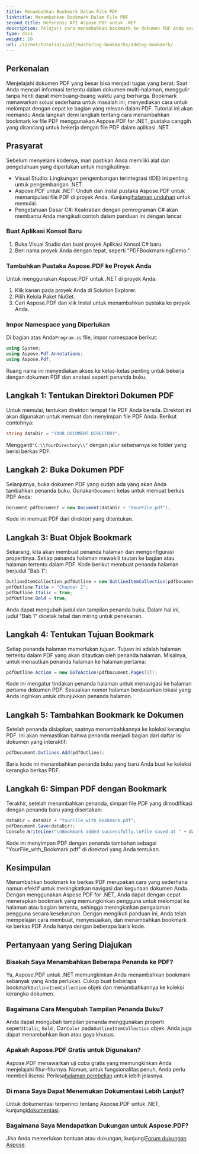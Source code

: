 ```yaml
---
title: Menambahkan Bookmark Dalam File PDF
linktitle: Menambahkan Bookmark Dalam File PDF
second_title: Referensi API Aspose.PDF untuk .NET
description: Pelajari cara menambahkan bookmark ke dokumen PDF Anda secara terprogram dengan Aspose.PDF untuk .NET. Panduan langkah demi langkah ini mencakup semuanya mulai dari mengimpor paket yang diperlukan hingga menyimpan dokumen yang dimodifikasi.
type: docs
weight: 10
url: /id/net/tutorials/pdf/mastering-bookmarks/adding-bookmark/
---
```

## Perkenalan

Menjelajahi dokumen PDF yang besar bisa menjadi tugas yang berat. Saat Anda mencari informasi tertentu dalam dokumen multi-halaman, menggulir tanpa henti dapat membuang-buang waktu yang berharga. Bookmark menawarkan solusi sederhana untuk masalah ini, menyediakan cara untuk melompat dengan cepat ke bagian yang relevan dalam PDF. Tutorial ini akan memandu Anda langkah demi langkah tentang cara menambahkan bookmark ke file PDF menggunakan Aspose.PDF for .NET, pustaka canggih yang dirancang untuk bekerja dengan file PDF dalam aplikasi .NET.

## Prasyarat

Sebelum menyelami kodenya, mari pastikan Anda memiliki alat dan pengetahuan yang diperlukan untuk mengikutinya:

- Visual Studio: Lingkungan pengembangan terintegrasi (IDE) ini penting untuk pengembangan .NET.
-  Aspose.PDF untuk .NET: Unduh dan instal pustaka Aspose.PDF untuk memanipulasi file PDF di proyek Anda. Kunjungi[halaman unduhan](https://releases.aspose.com/pdf/net/) untuk memulai.
- Pengetahuan Dasar C#: Keakraban dengan pemrograman C# akan membantu Anda mengikuti contoh dalam panduan ini dengan lancar.

### Buat Aplikasi Konsol Baru

1. Buka Visual Studio dan buat proyek Aplikasi Konsol C# baru.
2. Beri nama proyek Anda dengan tepat, seperti "PDFBookmarkingDemo."

### Tambahkan Pustaka Aspose.PDF ke Proyek Anda

Untuk menggunakan Aspose.PDF untuk .NET di proyek Anda:

1. Klik kanan pada proyek Anda di Solution Explorer.
2. Pilih Kelola Paket NuGet.
3. Cari Aspose.PDF dan klik Instal untuk menambahkan pustaka ke proyek Anda.

### Impor Namespace yang Diperlukan

 Di bagian atas Anda`Program.cs` file, impor namespace berikut:

```csharp
using System;
using Aspose.Pdf.Annotations;
using Aspose.Pdf;
```

Ruang nama ini menyediakan akses ke kelas-kelas penting untuk bekerja dengan dokumen PDF dan anotasi seperti penanda buku.

## Langkah 1: Tentukan Direktori Dokumen PDF

Untuk memulai, tentukan direktori tempat file PDF Anda berada. Direktori ini akan digunakan untuk memuat dan menyimpan file PDF Anda. Berikut contohnya:

```csharp
string dataDir = "YOUR DOCUMENT DIRECTORY";
```

 Mengganti`"C:\\YourDirectory\\"` dengan jalur sebenarnya ke folder yang berisi berkas PDF.

## Langkah 2: Buka Dokumen PDF

 Selanjutnya, buka dokumen PDF yang sudah ada yang akan Anda tambahkan penanda buku. Gunakan`Document` kelas untuk memuat berkas PDF Anda:

```csharp
Document pdfDocument = new Document(dataDir + "YourFile.pdf");
```

Kode ini memuat PDF dari direktori yang ditentukan.

## Langkah 3: Buat Objek Bookmark

Sekarang, kita akan membuat penanda halaman dan mengonfigurasi propertinya. Setiap penanda halaman mewakili tautan ke bagian atau halaman tertentu dalam PDF. Kode berikut membuat penanda halaman berjudul "Bab 1":

```csharp
OutlineItemCollection pdfOutline = new OutlineItemCollection(pdfDocument.Outlines);
pdfOutline.Title = "Chapter 1";
pdfOutline.Italic = true;
pdfOutline.Bold = true;
```

Anda dapat mengubah judul dan tampilan penanda buku. Dalam hal ini, judul "Bab 1" dicetak tebal dan miring untuk penekanan.

## Langkah 4: Tentukan Tujuan Bookmark

Setiap penanda halaman memerlukan tujuan. Tujuan ini adalah halaman tertentu dalam PDF yang akan ditautkan oleh penanda halaman. Misalnya, untuk menautkan penanda halaman ke halaman pertama:

```csharp
pdfOutline.Action = new GoToAction(pdfDocument.Pages[1]);
```

Kode ini mengatur tindakan penanda halaman untuk menavigasi ke halaman pertama dokumen PDF. Sesuaikan nomor halaman berdasarkan lokasi yang Anda inginkan untuk ditunjukkan penanda halaman.

## Langkah 5: Tambahkan Bookmark ke Dokumen

Setelah penanda disiapkan, saatnya menambahkannya ke koleksi kerangka PDF. Ini akan memastikan bahwa penanda menjadi bagian dari daftar isi dokumen yang interaktif:

```csharp
pdfDocument.Outlines.Add(pdfOutline);
```

Baris kode ini menambahkan penanda buku yang baru Anda buat ke koleksi kerangka berkas PDF.

## Langkah 6: Simpan PDF dengan Bookmark

Terakhir, setelah menambahkan penanda, simpan file PDF yang dimodifikasi dengan penanda baru yang disertakan:

```csharp
dataDir = dataDir + "YourFile_with_Bookmark.pdf";
pdfDocument.Save(dataDir);
Console.WriteLine("\nBookmark added successfully.\nFile saved at " + dataDir);
```

Kode ini menyimpan PDF dengan penanda tambahan sebagai "YourFile_with_Bookmark.pdf" di direktori yang Anda tentukan.

## Kesimpulan

Menambahkan bookmark ke berkas PDF merupakan cara yang sederhana namun efektif untuk meningkatkan navigasi dan kegunaan dokumen Anda. Dengan menggunakan Aspose.PDF for .NET, Anda dapat dengan cepat menerapkan bookmark yang memungkinkan pengguna untuk melompat ke halaman atau bagian tertentu, sehingga meningkatkan pengalaman pengguna secara keseluruhan. Dengan mengikuti panduan ini, Anda telah mempelajari cara membuat, menyesuaikan, dan menambahkan bookmark ke berkas PDF Anda hanya dengan beberapa baris kode.

## Pertanyaan yang Sering Diajukan

### Bisakah Saya Menambahkan Beberapa Penanda ke PDF?

 Ya, Aspose.PDF untuk .NET memungkinkan Anda menambahkan bookmark sebanyak yang Anda perlukan. Cukup buat beberapa bookmark`OutlineItemCollection` objek dan menambahkannya ke koleksi kerangka dokumen.

### Bagaimana Cara Mengubah Tampilan Penanda Buku?

 Anda dapat mengubah tampilan penanda menggunakan properti seperti`Italic`, `Bold` , Dan`Color` pada`OutlineItemCollection` objek. Anda juga dapat menambahkan ikon atau gaya khusus.

### Apakah Aspose.PDF Gratis untuk Digunakan?

 Aspose.PDF menawarkan uji coba gratis yang memungkinkan Anda menjelajahi fitur-fiturnya. Namun, untuk fungsionalitas penuh, Anda perlu membeli lisensi. Periksa[halaman pembelian](https://purchase.aspose.com/buy) untuk lebih jelasnya.

### Di mana Saya Dapat Menemukan Dokumentasi Lebih Lanjut?

 Untuk dokumentasi terperinci tentang Aspose.PDF untuk .NET, kunjungi[dokumentasi](https://reference.aspose.com/pdf/net/).

### Bagaimana Saya Mendapatkan Dukungan untuk Aspose.PDF?

 Jika Anda memerlukan bantuan atau dukungan, kunjungi[Forum dukungan Aspose](https://forum.aspose.com/c/pdf/10).
